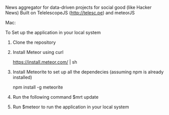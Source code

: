News aggregator for data-driven projects for social good (like Hacker News)
Built on TelelescopeJS (http://telesc.pe) and meteorJS

Mac:

To Set up the application in your local system

1) Clone the repository
2) Install Meteor using curl 
	
	https://install.meteor.com/ | sh

3) Install Meteorite to set up all the dependecies (assuming npm is already installed)
	
	npm install -g meteorite

4) Run the following command $mrt update

5) Run $meteor to run the application in your local system

